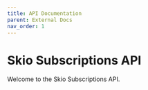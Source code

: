 ```yaml
---
title: API Documentation
parent: External Docs
nav_order: 1
---
```


# Skio Subscriptions API

Welcome to the Skio Subscriptions API.
